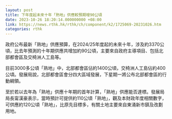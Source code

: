 ```yaml
---
layout: post
title: 下年度起未來十年「熟地」供應較預期增90公頃
date: 2023-10-26 18:20:14.000000000 +08:00
link: https://news.rthk.hk/rthk/ch/component/k2/1725069-20231026.htm
categories: rthk
---
```


政府公布最新「熟地」供應預算，在2024/25年度起的未來十年，涉及約3370公頃，比去年預測的十年期供應共增加約90公頃，主要來自政府主導項目、包括北部都會區及交椅洲人工島等。

目前3000多公頃「熟地」中，北部都會區佔約1400公頃，交椅洲人工島佔約400公頃。發展局說，北部都會區會分四大區域發展，下星期一將公布北部都會區的行動綱領。

至於若以去年為「熟地」供應十年期的首年計算，「熟地」供應能否達標。發展局局長甯漢豪表示，當時預計可提供約110公頃「熟地」，觀及本財政年度相關數字，可供應約120公頃「熟地」，比原先目標多，有關土地主要來自東涌新市鎮及改劃用地。
